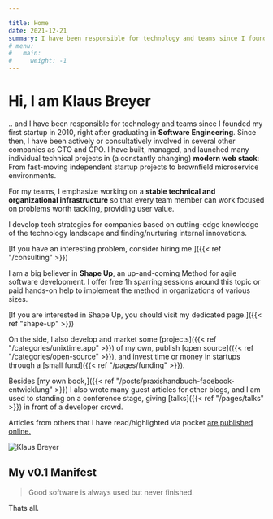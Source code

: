 ```yaml
---

title: Home
date: 2021-12-21
summary: I have been responsible for technology and teams since I founded my first startup in 2010, right after graduating in Software Engineering. Since then, I have been actively or consultatively involved in several other companies as CTO and CPO. I have built, managed, and launched many individual technical projects in (a constantly changing) modern web stack: From fast-moving independent startup projects to brownfield microservice environments.
# menu:
#   main:
#     weight: -1
---
```

# Hi, I am Klaus Breyer

.. and I have been responsible for technology and teams since I founded my first startup in 2010, right after graduating in **Software Engineering**. Since then, I have been actively or consultatively involved in several other companies as CTO and CPO. I have built, managed, and launched many individual technical projects in (a constantly changing) **modern web stack**: From fast-moving independent startup projects to brownfield microservice environments.

For my teams, I emphasize working on a **stable technical and organizational infrastructure** so that every team member can work focused on problems worth tackling, providing user value.

I develop tech strategies for companies based on cutting-edge knowledge of the technology landscape and finding/nurturing internal innovations.

[If you have an interesting problem, consider hiring me.]({{< ref "/consulting" >}})

I am a big believer in **Shape Up**, an up-and-coming Method for agile software development. I offer free 1h sparring sessions around this topic or paid hands-on help to implement the method in organizations of various sizes.

[If you are interested in Shape Up, you should visit my dedicated page.]({{< ref "shape-up" >}})

On the side, I also develop and market some [projects]({{< ref "/categories/unixtime.app" >}}) of my own, publish [open source]({{< ref "/categories/open-source" >}}), and invest time or money in startups through a [small fund]({{< ref "/pages/funding" >}}).

Besides [my own book,]({{< ref "/posts/praxishandbuch-facebook-entwicklung" >}}) I also wrote many guest articles for other blogs, and I am used to standing on a conference stage, giving [talks]({{< ref "/pages/talks" >}}) in front of a developer crowd.

Articles from others that I have read/highlighted via pocket [are published online.](https://pocket.v01.io/)

![Klaus Breyer](/images/klaus-breyer.jpg)

## My v0.1 Manifest
> Good software is always used but never finished.

Thats all.
